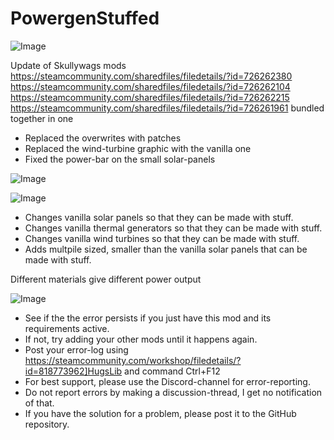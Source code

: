 # PowergenStuffed

![Image](https://i.imgur.com/buuPQel.png)

Update of Skullywags mods
https://steamcommunity.com/sharedfiles/filedetails/?id=726262380
https://steamcommunity.com/sharedfiles/filedetails/?id=726262104
https://steamcommunity.com/sharedfiles/filedetails/?id=726262215
https://steamcommunity.com/sharedfiles/filedetails/?id=726261961
bundled together in one

- Replaced the overwrites with patches
- Replaced the wind-turbine graphic with the vanilla one
- Fixed the power-bar on the small solar-panels

![Image](https://i.imgur.com/pufA0kM.png)

	
![Image](https://i.imgur.com/Z4GOv8H.png)



- Changes vanilla solar panels so that they can be made with stuff.
- Changes vanilla thermal generators so that they can be made with stuff.
- Changes vanilla wind turbines so that they can be made with stuff.
- Adds multpile sized, smaller than the vanilla solar panels that can be made with stuff.



Different materials give different power output

![Image](https://i.imgur.com/PwoNOj4.png)



-  See if the the error persists if you just have this mod and its requirements active.
-  If not, try adding your other mods until it happens again.
-  Post your error-log using https://steamcommunity.com/workshop/filedetails/?id=818773962]HugsLib and command Ctrl+F12
-  For best support, please use the Discord-channel for error-reporting.
-  Do not report errors by making a discussion-thread, I get no notification of that.
-  If you have the solution for a problem, please post it to the GitHub repository.





